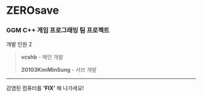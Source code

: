 # ZEROsave

### GGM C++ 게임 프로그래밍 팀 프로젝트

개발 인원 2
> **vcshb** - 메인 개발
>    
> **20103KimMinSung** - 서브 개발
   
*****   
감염된 컴퓨터를 **'FIX'** 해 나가세요!
